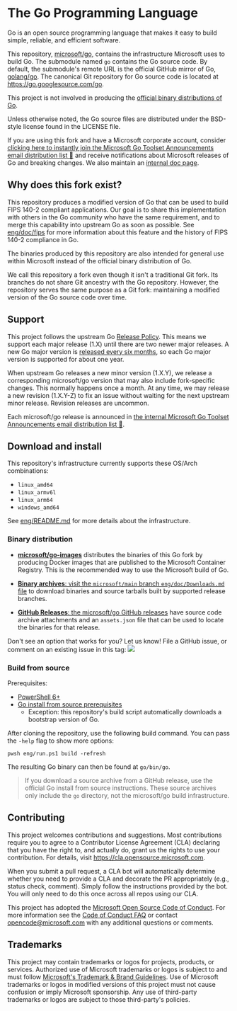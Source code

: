 # The Go Programming Language

Go is an open source programming language that makes it easy to build simple,
reliable, and efficient software.

This repository, [microsoft/go](https://github.com/microsoft/go), contains the
infrastructure Microsoft uses to build Go. The submodule named `go` contains the
Go source code. By default, the submodule's remote URL is the official GitHub
mirror of Go, [golang/go](https://github.com/golang/go).  The canonical Git
repository for Go source code is located at https://go.googlesource.com/go.

This project is not involved in producing the [official binary distributions
of Go](https://go.dev/dl/).

Unless otherwise noted, the Go source files are distributed under the
BSD-style license found in the LICENSE file.

If you are using this fork and have a Microsoft corporate account, consider
[clicking here to instantly join the Microsoft Go Toolset Announcements email distribution list 📧](https://idwebelements.microsoft.com/GroupManagement.aspx?Group=golang-announce&Operation=join)
and receive notifications about Microsoft releases of Go and breaking changes.
We also maintain an [internal doc page](https://eng.ms/docs/more/languages-at-microsoft/go/articles/overview).

## Why does this fork exist?

This repository produces a modified version of Go that can be used to build FIPS
140-2 compliant applications. Our goal is to share this implementation with
others in the Go community who have the same requirement, and to merge this
capability into upstream Go as soon as possible. See
[eng/doc/fips](eng/doc/fips) for more information about this feature and the
history of FIPS 140-2 compliance in Go.

The binaries produced by this repository are also intended for general use
within Microsoft instead of the official binary distribution of Go.

We call this repository a fork even though it isn't a traditional Git fork. Its
branches do not share Git ancestry with the Go repository. However, the
repository serves the same purpose as a Git fork: maintaining a modified version
of the Go source code over time.

## Support

This project follows the upstream Go
[Release Policy](https://go.dev/doc/devel/release#policy).
This means we support each major release (1.X) until there are two newer major
releases. A new Go major version is
[released every six months](https://github.com/golang/go/wiki/Go-Release-Cycle),
so each Go major version is supported for about one year.

When upstream Go releases a new minor version (1.X.Y), we release a
corresponding microsoft/go version that may also include fork-specific changes.
This normally happens once a month. At any time, we may release a new revision
(1.X.Y-Z) to fix an issue without waiting for the next upstream minor release.
Revision releases are uncommon.

Each microsoft/go release is announced in
[the internal Microsoft Go Toolset Announcements email distribution list 📧](https://idwebelements.microsoft.com/GroupManagement.aspx?Group=golang-announce&Operation=join).

## Download and install

This repository's infrastructure currently supports these OS/Arch combinations:

* `linux_amd64`
* `linux_armv6l`
* `linux_arm64`
* `windows_amd64`

See [eng/README.md](eng/README.md) for more details about the infrastructure.

### Binary distribution

* **[microsoft/go-images](https://github.com/microsoft/go-images)** distributes
  the binaries of this Go fork by producing Docker images that are published to
  the Microsoft Container Registry. This is the recommended way to use the
  Microsoft build of Go.

* [**Binary archives**: visit the `microsoft/main` branch `eng/doc/Downloads.md`
  file](https://github.com/microsoft/go/blob/microsoft/main/eng/doc/Downloads.md)
  to download binaries and source tarballs built by supported release branches.

* [**GitHub Releases**: the microsoft/go GitHub
  releases](https://github.com/microsoft/go/releases) have source code archive
  attachments and an `assets.json` file that can be used to locate the binaries
  for that release.

Don't see an option that works for you? Let us know! File a GitHub issue, or
comment on an existing issue in this tag:
[![](https://img.shields.io/github/labels/microsoft/go/Area-Acquisition)](https://github.com/microsoft/go/labels/Area-Acquisition)

### Build from source

Prerequisites:

* [PowerShell 6+](https://docs.microsoft.com/en-us/powershell/scripting/install/installing-powershell)
* [Go install from source prerequisites](https://go.dev/doc/install/source)
  * Exception: this repository's build script automatically downloads a
    bootstrap version of Go.

After cloning the repository, use the following build command. You can pass the
`-help` flag to show more options:

```
pwsh eng/run.ps1 build -refresh
```

The resulting Go binary can then be found at `go/bin/go`.

> If you download a source archive from a GitHub release, use the official Go
> install from source instructions. These source archives only include the `go`
> directory, not the microsoft/go build infrastructure.

## Contributing

This project welcomes contributions and suggestions.  Most contributions require you to agree to a
Contributor License Agreement (CLA) declaring that you have the right to, and actually do, grant us
the rights to use your contribution. For details, visit https://cla.opensource.microsoft.com.

When you submit a pull request, a CLA bot will automatically determine whether you need to provide
a CLA and decorate the PR appropriately (e.g., status check, comment). Simply follow the instructions
provided by the bot. You will only need to do this once across all repos using our CLA.

This project has adopted the [Microsoft Open Source Code of Conduct](https://opensource.microsoft.com/codeofconduct/).
For more information see the [Code of Conduct FAQ](https://opensource.microsoft.com/codeofconduct/faq/) or
contact [opencode@microsoft.com](mailto:opencode@microsoft.com) with any additional questions or comments.

## Trademarks

This project may contain trademarks or logos for projects, products, or services. Authorized use of Microsoft 
trademarks or logos is subject to and must follow 
[Microsoft's Trademark & Brand Guidelines](https://www.microsoft.com/en-us/legal/intellectualproperty/trademarks/usage/general).
Use of Microsoft trademarks or logos in modified versions of this project must not cause confusion or imply Microsoft sponsorship.
Any use of third-party trademarks or logos are subject to those third-party's policies.
